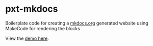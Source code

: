 # pxt-mkdocs

Boilerplate code for creating a [mkdocs.org](http://mkdocs.org) generated website using MakeCode for rendering the blocks

View the [demo here](https://samelhusseini.github.io/pxt-mkdocs/).